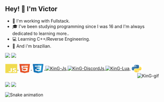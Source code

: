 ## Hey! 👋 I'm Victor

- 💼 I'm working with Fullstack.
- 🎓 I've been studying programming since I was 16 and I'm always dedicated to learning more..
- 💻 Learning C++/Reverse Engineering.
- 💚 And i'm brazilian.

<div>
  <img height="180em" src="https://github-readme-stats.vercel.app/api?username=victorzambelli&show_icons=true&theme=dark&include_all_commits=true&count_private=true"/>
  <img height="180em" src="https://github-readme-stats.vercel.app/api/top-langs/?username=victorzambelli&layout=compact&langs_count=16&theme=dark"/>
</div>
  
<div style="display: inline_block"><br> 
  <a href="https://developer.mozilla.org/pt-BR/docs/Web/JavaScript">
    <img align="center" alt="KinG-Js" height="30" width="40" src="https://raw.githubusercontent.com/devicons/devicon/master/icons/javascript/javascript-plain.svg">
  </a>
  
  <a href="https://developer.mozilla.org/pt-BR/docs/Web/HTML">
    <img align="center" alt="KinG-HTML" height="30" width="40" src="https://raw.githubusercontent.com/devicons/devicon/master/icons/html5/html5-original.svg">
  </a>
  
  <a href="https://developer.mozilla.org/pt-BR/docs/Web/CSS">
    <img align="center" alt="KinG-CSS" height="30" width="40" src="https://raw.githubusercontent.com/devicons/devicon/master/icons/css3/css3-original.svg">
  </a>

  <a href="https://reactjs.org/docs/getting-started.html">
    <img align="center" alt="KinG-Js" height="30" width="40" src="https://cdn.jsdelivr.net/gh/devicons/devicon/icons/react/react-original.svg">
  </a>
  
  <a href="https://www.typescriptlang.org/docs/">
    <img align="center" alt="KinG-DiscordJs" height="30" width="40" src="https://cdn.jsdelivr.net/gh/devicons/devicon/icons/typescript/typescript-original.svg">
  </a>
  
  <a href="https://www.lua.org/docs.html">
    <img align="center" alt="KinG-Lua" height="30" width="40" src="https://cdn.jsdelivr.net/gh/devicons/devicon/icons/lua/lua-original.svg" />
  </a> 
  
  <a href="https://docs.python.org/">
    <img align="center" alt="KinG-Py" height="30" width="40" src="https://raw.githubusercontent.com/devicons/devicon/master/icons/python/python-original.svg" />
  </a>
  
  <img align="right" alt="KinG-gif" src="https://cdn.discordapp.com/attachments/762002925786497084/893250951966785566/ezgif.com-gif-maker.gif">
</div>
  
##
  
<div>
  <a href = "mailto:zambelli.vic@gmail.com"><img src="https://img.shields.io/badge/Gmail-D14836?style=for-the-badge&logo=gmail&logoColor=white" target="_blank"></a>
  <a href="https://www.linkedin.com/in/victor-zambelli" target="_blank"><img src="https://img.shields.io/badge/-LinkedIn-%230077B5?style=for-the-badge&logo=linkedin&logoColor=white" target="_blank"></a>   
</div>

![Snake animation](https://github.com/rafaballerini2/rafaballerini2/blob/output/github-contribution-grid-snake.svg)
